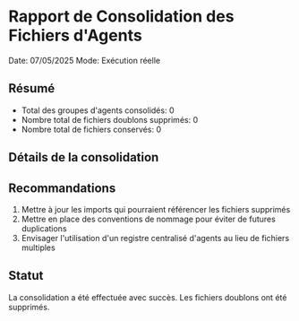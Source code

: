 # Rapport de Consolidation des Fichiers d'Agents
Date: 07/05/2025
Mode: Exécution réelle

## Résumé
- Total des groupes d'agents consolidés: 0
- Nombre total de fichiers doublons supprimés: 0
- Nombre total de fichiers conservés: 0

## Détails de la consolidation



## Recommandations

1. Mettre à jour les imports qui pourraient référencer les fichiers supprimés
2. Mettre en place des conventions de nommage pour éviter de futures duplications
3. Envisager l'utilisation d'un registre centralisé d'agents au lieu de fichiers multiples

## Statut

La consolidation a été effectuée avec succès. Les fichiers doublons ont été supprimés.

